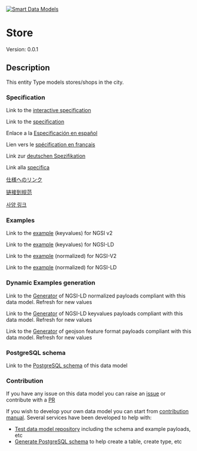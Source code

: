 [![Smart Data Models](https://smartdatamodels.org/wp-content/uploads/2022/01/SmartDataModels_logo.png "Logo")](https://smartdatamodels.org)
# Store
Version: 0.0.1

## Description 

This entity Type models stores/shops in the city.
### Specification

Link to the [interactive specification](https://swagger.lab.fiware.org/?url=https://smart-data-models.github.io/dataModel.PointOfInterest/Store/swagger.yaml)

Link to the [specification](https://github.com/smart-data-models/dataModel.PointOfInterest/blob/master/Store/doc/spec.md)

Enlace a la [Especificación en español](https://github.com/smart-data-models/dataModel.PointOfInterest/blob/master/Store/doc/spec_ES.md)

Lien vers le [spécification en français](https://github.com/smart-data-models/dataModel.PointOfInterest/blob/master/Store/doc/spec_FR.md)

Link zur [deutschen Spezifikation](https://github.com/smart-data-models/dataModel.PointOfInterest/blob/master/Store/doc/spec_DE.md)

Link alla [specifica](https://github.com/smart-data-models/dataModel.PointOfInterest/blob/master/Store/doc/spec_IT.md)

[仕様へのリンク](https://github.com/smart-data-models/dataModel.PointOfInterest/blob/master/Store/doc/spec_JA.md)

[链接到规范](https://github.com/smart-data-models/dataModel.PointOfInterest/blob/master/Store/doc/spec_ZH.md)

[사양 링크](https://github.com/smart-data-models/dataModel.PointOfInterest/blob/master/Store/doc/spec_KO.md)
### Examples

Link to the [example](https://smart-data-models.github.io/dataModel.PointOfInterest/Store/examples/example.json) (keyvalues) for NGSI v2

Link to the [example](https://smart-data-models.github.io/dataModel.PointOfInterest/Store/examples/example.jsonld) (keyvalues) for NGSI-LD

Link to the [example](https://smart-data-models.github.io/dataModel.PointOfInterest/Store/examples/example-normalized.json) (normalized) for NGSI-V2

Link to the [example](https://smart-data-models.github.io/dataModel.PointOfInterest/Store/examples/example-normalized.jsonld) (normalized) for NGSI-LD
### Dynamic Examples generation

Link to the [Generator](https://smartdatamodels.org/extra/ngsi-ld_generator.php?schemaUrl=https://raw.githubusercontent.com/smart-data-models/dataModel.PointOfInterest/master/Store/schema.json&email=info@smartdatamodels.org) of NGSI-LD normalized payloads compliant with this data model. Refresh for new values

Link to the [Generator](https://smartdatamodels.org/extra/ngsi-ld_generator_keyvalues.php?schemaUrl=https://raw.githubusercontent.com/smart-data-models/dataModel.PointOfInterest/master/Store/schema.json&email=info@smartdatamodels.org) of NGSI-LD keyvalues payloads compliant with this data model. Refresh for new values

Link to the [Generator](https://smartdatamodels.org/extra/geojson_features_generator.php?schemaUrl=https://raw.githubusercontent.com/smart-data-models/dataModel.PointOfInterest/master/Store/schema.json&email=info@smartdatamodels.org) of geojson feature format payloads compliant with this data model. Refresh for new values
### PostgreSQL schema

Link to the [PostgreSQL schema](https://github.com/smart-data-models/dataModel.PointOfInterest/blob/master/Store/schema.sql) of this data model
### Contribution

 If you have any issue on this data model you can raise an [issue](https://github.com/smart-data-models/dataModel.PointOfInterest/issues)  or contribute with a [PR](https://github.com/smart-data-models/dataModel.PointOfInterest/pulls)

 If you wish to develop your own data model you can start from [contribution manual](https://bit.ly/contribution_manual). Several services have been developed to help with: 
 - [Test data model repository](https://smartdatamodels.org/index.php/data-models-contribution-api/) including the schema and example payloads, etc
 - [Generate PostgreSQL schema](https://smartdatamodels.org/index.php/sql-service/) to help create a table, create type, etc